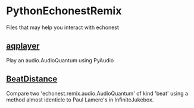 # PythonEchonestRemix

Files that may help you interact with echonest


## [aqplayer]

Play an audio.AudioQuantum using PyAudio

## [BeatDistance]

Compare two 'echonest.remix.audio.AudioQuantum' of kind 'beat' using a method almost identicle to Paul Lamere's in InfiniteJukebox.

[aqplayer]: https://github.com/jlstack/PythonEchonestRemix/tree/master/aqplayer
[BeatDistance]: https://github.com/jlstack/PythonEchonestRemix/tree/master/BeatDistance


